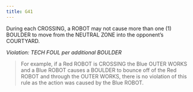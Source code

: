 ```yaml
---
title: G41
---
```

During each CROSSING, a ROBOT may not cause more than one (1) BOULDER to move from the NEUTRAL ZONE into the opponent’s COURTYARD.

_Violation: TECH FOUL per additional BOULDER_

>For example, if a Red ROBOT is CROSSING the Blue OUTER WORKS and a Blue ROBOT causes a BOULDER to bounce off of the Red ROBOT and through the OUTER WORKS, there is no violation of this rule as the action was caused by the Blue ROBOT.
